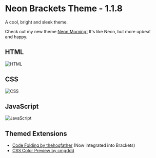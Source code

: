 Neon Brackets Theme - 1.1.8
=========

A cool, bright and sleek theme.

Check out my new theme [Neon Morning!](https://github.com/dustindowell22/neon-morning-brackets-theme) It's like Neon, but more upbeat and happy.

## HTML
![HTML](https://github.com/dustindowell22/neon-brackets-theme/blob/master/preview/neon-html.png)

## CSS
![CSS](https://github.com/dustindowell22/neon-brackets-theme/blob/master/preview/neon-css.png)

## JavaScript
![JavaScript](https://github.com/dustindowell22/neon-brackets-theme/blob/master/preview/neon-js.png)

## Themed Extensions
+ [Code Folding by thehogfather](https://github.com/thehogfather/brackets-code-folding) (Now integrated into Brackets)
+ [CSS Color Preview by cmgddd](https://github.com/cmgddd/Brackets-css-color-preview)
